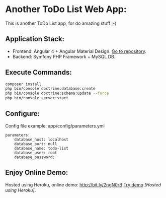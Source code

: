 # Another ToDo List Web App:

This is another ToDo List app, for do amazing stuff ;-)

## Application Stack:

* Frontend: Angular 4 + Angular Material Design. [Go to repository](https://github.com/maurobonfietti/todo-list-front).
* Backend: Symfony PHP Framework + MySQL DB.


## Execute Commands:

``` bash
composer install
php bin/console doctrine:database:create
php bin/console doctrine:schema:update --force
php bin/console server:start
```


## Configure:

Config file example: app/config/parameters.yml

```
parameters:
    database_host: localhost
    database_port: null
    database_name: todo-list
    database_user: root
    database_password: 
```


## Enjoy Online Demo:

Hosted using Heroku, online demo: http://bit.ly/2ngN0rB
[Try demo](http://bit.ly/2ngN0rB) *[Hosted using Heroku]*.
